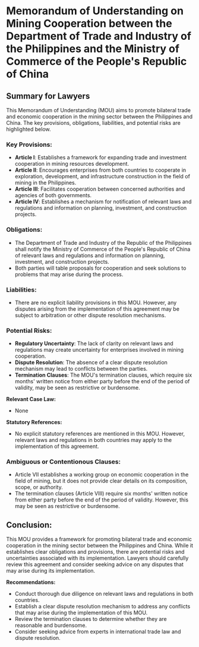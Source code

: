 **Memorandum of Understanding on Mining Cooperation between the Department of Trade and Industry of the Philippines and the Ministry of Commerce of the People's Republic of China**
=====================================

**Summary for Lawyers**
------------------------

This Memorandum of Understanding (MOU) aims to promote bilateral trade and economic cooperation in the mining sector between the Philippines and China. The key provisions, obligations, liabilities, and potential risks are highlighted below.

### Key Provisions:

*   **Article I**: Establishes a framework for expanding trade and investment cooperation in mining resources development.
*   **Article II**: Encourages enterprises from both countries to cooperate in exploration, development, and infrastructure construction in the field of mining in the Philippines.
*   **Article III**: Facilitates cooperation between concerned authorities and agencies of both governments.
*   **Article IV**: Establishes a mechanism for notification of relevant laws and regulations and information on planning, investment, and construction projects.

### Obligations:

*   The Department of Trade and Industry of the Republic of the Philippines shall notify the Ministry of Commerce of the People's Republic of China of relevant laws and regulations and information on planning, investment, and construction projects.
*   Both parties will table proposals for cooperation and seek solutions to problems that may arise during the process.

### Liabilities:

*   There are no explicit liability provisions in this MOU. However, any disputes arising from the implementation of this agreement may be subject to arbitration or other dispute resolution mechanisms.

### Potential Risks:

*   **Regulatory Uncertainty**: The lack of clarity on relevant laws and regulations may create uncertainty for enterprises involved in mining cooperation.
*   **Dispute Resolution**: The absence of a clear dispute resolution mechanism may lead to conflicts between the parties.
*   **Termination Clauses**: The MOU's termination clauses, which require six months' written notice from either party before the end of the period of validity, may be seen as restrictive or burdensome.

**Relevant Case Law:**

*   None

**Statutory References:**

*   No explicit statutory references are mentioned in this MOU. However, relevant laws and regulations in both countries may apply to the implementation of this agreement.

### Ambiguous or Contentionous Clauses:

*   Article VII establishes a working group on economic cooperation in the field of mining, but it does not provide clear details on its composition, scope, or authority.
*   The termination clauses (Article VIII) require six months' written notice from either party before the end of the period of validity. However, this may be seen as restrictive or burdensome.

**Conclusion:**
----------

This MOU provides a framework for promoting bilateral trade and economic cooperation in the mining sector between the Philippines and China. While it establishes clear obligations and provisions, there are potential risks and uncertainties associated with its implementation. Lawyers should carefully review this agreement and consider seeking advice on any disputes that may arise during its implementation.

**Recommendations:**

*   Conduct thorough due diligence on relevant laws and regulations in both countries.
*   Establish a clear dispute resolution mechanism to address any conflicts that may arise during the implementation of this MOU.
*   Review the termination clauses to determine whether they are reasonable and burdensome.
*   Consider seeking advice from experts in international trade law and dispute resolution.